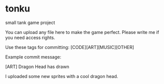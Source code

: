 # tonku
small tank game project

You can upload any file here to make the game perfect.
Please write me if you need access rights.

Use these tags for committing: [CODE][ART][MUSIC][OTHER]

Example commit message:

[ART] Dragon Head has drawn

I uploaded some new sprites with a cool
dragon head.
